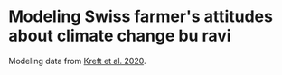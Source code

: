 # Modeling Swiss farmer's attitudes about climate change bu ravi

Modeling data from [Kreft et al. 2020](https://www.sciencedirect.com/science/article/pii/S2352340920303048).


